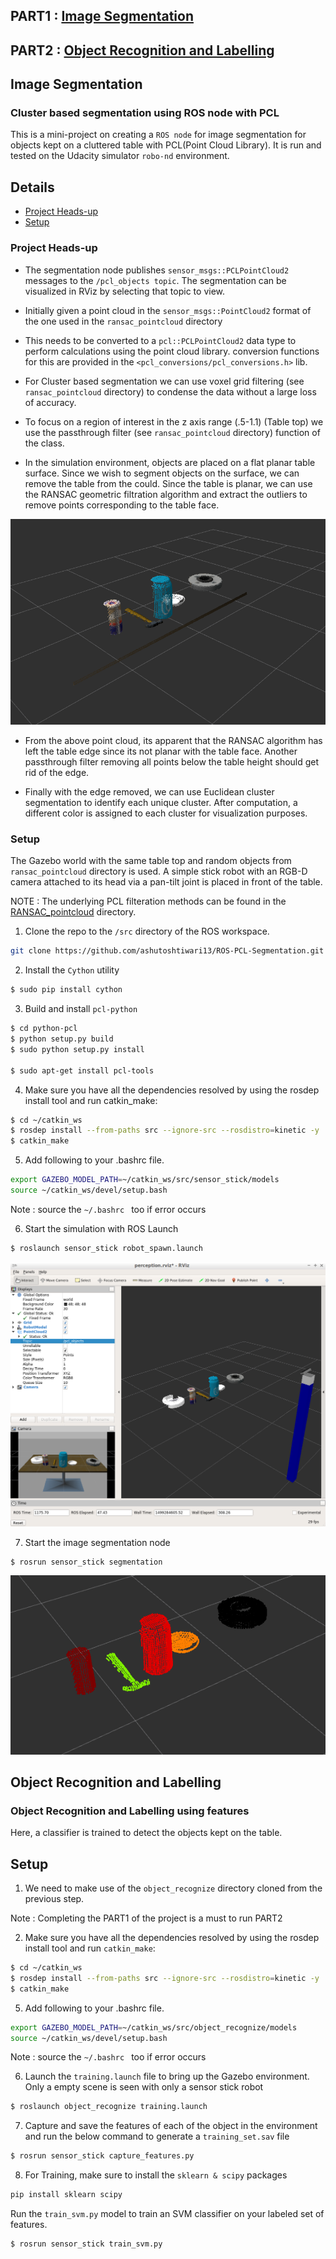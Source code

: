 
## PART1 : [Image Segmentation](#Image-Segmentation)
## PART2 : [Object Recognition and Labelling](#Object-Recognition-and-Labelling)

## Image Segmentation
### Cluster based segmentation using ROS node with PCL

This is a mini-project on creating a ```ROS node``` for image segmentation for objects kept on a cluttered table with PCL(Point Cloud Library). It is run and tested on the Udacity simulator ```robo-nd``` environment.

## Details
- [Project Heads-up](#Project-Heads-up)
- [Setup](#Setup)

### Project Heads-up
- The segmentation node publishes `sensor_msgs::PCLPointCloud2` messages to the `/pcl_objects topic`. The segmentation can be visualized in RViz by selecting that topic to view.

- Initially given a point cloud in the `sensor_msgs::PointCloud2` format of the one used in the `ransac_pointcloud` directory

- This needs to be converted to a `pcl::PCLPointCloud2` data type to perform calculations using the point cloud library.  conversion functions for this are provided in the `<pcl_conversions/pcl_conversions.h>` lib.

- For Cluster based segmentation we can use voxel grid filtering (see `ransac_pointcloud` directory) to condense the data without a large loss of accuracy.

- To focus on a region of interest in the z axis range (.5-1.1) (Table top) we use the passthrough filter (see `ransac_pointcloud` directory) function of the class.


- In the simulation environment, objects are placed on a flat planar table surface. Since we wish to segment objects on the surface, we can remove the table from the could. Since the table is planar, we can use the RANSAC geometric filtration algorithm and extract the outliers to remove points corresponding to the table face.

![Edge PC](https://github.com/ashutoshtiwari13/ROS-PCL-Segmentation/blob/master/sensor_stick/pcl3.png)

- From the above point cloud, its apparent that the RANSAC algorithm has left the table edge since its not planar with the table face. Another passthrough filter removing all points below the table height should get rid of the edge.

- Finally with the edge removed, we can use Euclidean cluster segmentation to identify each unique cluster.
After computation, a different color is assigned to each cluster for visualization purposes.

### Setup
The Gazebo world with the same table top and random objects from ```ransac_pointcloud``` directory is used. A simple stick robot with an RGB-D camera attached to its head via a pan-tilt joint is placed in front of the table.

NOTE : The underlying PCL filteration methods can be found in the [RANSAC_pointcloud](https://github.com/ashutoshtiwari13/ROS-PCL-Segmentation/tree/master/ransac_pointcloud) directory.

1. Clone the repo to the ```/src``` directory of the ROS workspace.
```sh
git clone https://github.com/ashutoshtiwari13/ROS-PCL-Segmentation.git
```
2. Install the ```Cython``` utility
```sh
$ sudo pip install cython
````
3. Build and install ```pcl-python```

```sh
$ cd python-pcl
$ python setup.py build
$ sudo python setup.py install

$ sudo apt-get install pcl-tools
```

4. Make sure you have all the dependencies resolved by using the rosdep install tool and run catkin_make:

```sh
$ cd ~/catkin_ws
$ rosdep install --from-paths src --ignore-src --rosdistro=kinetic -y
$ catkin_make
```

5. Add following to your .bashrc file.
```sh
export GAZEBO_MODEL_PATH=~/catkin_ws/src/sensor_stick/models
source ~/catkin_ws/devel/setup.bash
```
Note : source the ```~/.bashrc ``` too if error occurs

6. Start the simulation with ROS Launch
```sh
$ roslaunch sensor_stick robot_spawn.launch
```

![PCL](https://github.com/ashutoshtiwari13/ROS-PCL-Segmentation/blob/master/sensor_stick/pcl1.png)

7. Start the image segmentation node
```sh
$ rosrun sensor_stick segmentation
```
![PCL2](https://github.com/ashutoshtiwari13/ROS-PCL-Segmentation/blob/master/sensor_stick/pcl2.png)

## Object Recognition and Labelling
### Object Recognition and Labelling using features
Here, a classifier is trained to detect the objects kept on the table.

## Setup
1. We need to make use of the `object_recognize` directory cloned from the previous step.

Note :  Completing the PART1 of the project is a must to run PART2

2. Make sure you have all the dependencies resolved by using the rosdep install tool and run `catkin_make`:

```sh
$ cd ~/catkin_ws
$ rosdep install --from-paths src --ignore-src --rosdistro=kinetic -y
$ catkin_make
```

5. Add following to your .bashrc file.
```sh
export GAZEBO_MODEL_PATH=~/catkin_ws/src/object_recognize/models
source ~/catkin_ws/devel/setup.bash
```
Note : source the ```~/.bashrc ``` too if error occurs

6. Launch the `training.launch` file to bring up the Gazebo environment. Only a empty scene is seen with only a sensor stick robot
```sh
$ roslaunch object_recognize training.launch
```
7. Capture and save the features of each of the object in the environment and run the below command to generate a `training_set.sav` file

```sh
$ rosrun sensor_stick capture_features.py
```

8. For Training, make sure to install the `sklearn & scipy` packages
```sh
pip install sklearn scipy
```
Run the `train_svm.py` model to train an SVM classifier on your labeled set of features.
```sh
$ rosrun sensor_stick train_svm.py
```
